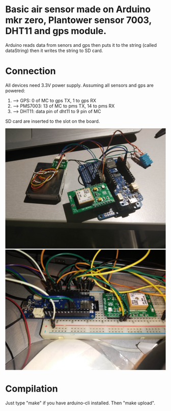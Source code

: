 # Basic air sensor made on Arduino mkr zero, Plantower sensor 7003, DHT11 and gps module.

Arduino reads data from senors and gps then puts it to the string (called dataString) then
it writes the string to SD card.

# Connection
All devices need 3.3V power supply. Assuming all sensors and gps are powered:
1. --> GPS: 0 of MC to gps TX, 1 to gps RX
2. --> PMS7003: 13 of MC to pms TX, 14 to pms RX
3. --> DHT11: data pin of dht11 to 9 pin of MC

SD card are inserted to the slot on the board.

![Example 1](./photo1.jpg)
![Example 2](./photo2.jpg)

# Compilation
Just type "make" if you have arduino-cli installed. Then "make upload".
